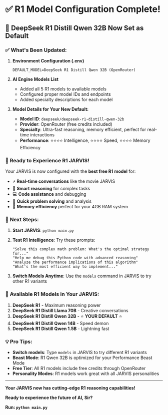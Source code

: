 # ✅ R1 Model Configuration Complete!

## 🎉 **DeepSeek R1 Distill Qwen 32B** Now Set as Default

### ✅ **What's Been Updated:**

1. **Environment Configuration (.env)**
   ```env
   DEFAULT_MODEL=DeepSeek R1 Distill Qwen 32B (OpenRouter)
   ```

2. **AI Engine Models List**
   - Added all 5 R1 models to available models
   - Configured proper model IDs and endpoints
   - Added specialty descriptions for each model

3. **Model Details for Your New Default:**
   - **Model ID**: `deepseek/deepseek-r1-distill-qwen-32b`
   - **Provider**: OpenRouter (free credits included)
   - **Specialty**: Ultra-fast reasoning, memory efficient, perfect for real-time interactions
   - **Performance**: ⭐⭐⭐⭐ Intelligence, ⭐⭐⭐⭐ Speed, ⭐⭐⭐⭐ Memory Efficiency

### 🚀 **Ready to Experience R1 JARVIS!**

Your JARVIS is now configured with the **best free R1 model** for:
- ⚡ **Real-time conversations** like the movie JARVIS
- 🧠 **Smart reasoning** for complex tasks
- 💻 **Code assistance** and debugging
- 🎯 **Quick problem solving** and analysis
- 💾 **Memory efficiency** perfect for your 4GB RAM system

### 🎯 **Next Steps:**

1. **Start JARVIS**: `python main.py`
2. **Test R1 Intelligence**: Try these prompts:
   ```
   "Solve this complex math problem: What's the optimal strategy for..."
   "Help me debug this Python code with advanced reasoning"
   "Analyze the performance implications of this algorithm"
   "What's the most efficient way to implement..."
   ```

3. **Switch Models Anytime**: Use the `models` command in JARVIS to try other R1 variants

### 🧠 **Available R1 Models in Your JARVIS:**

1. **DeepSeek R1** - Maximum reasoning power
2. **DeepSeek R1 Distill Llama 70B** - Creative conversations  
3. **DeepSeek R1 Distill Qwen 32B** - ⭐ **YOUR DEFAULT** ⭐
4. **DeepSeek R1 Distill Qwen 14B** - Speed demon
5. **DeepSeek R1 Distill Qwen 1.5B** - Lightning fast

### 💡 **Pro Tips:**

- **Switch models**: Type `models` in JARVIS to try different R1 variants
- **Beast Mode**: R1 Qwen 32B is optimized for your Performance Beast Mode
- **Free Tier**: All R1 models include free credits through OpenRouter
- **Personality Modes**: R1 models work great with all JARVIS personalities

---

**Your JARVIS now has cutting-edge R1 reasoning capabilities!**

**Ready to experience the future of AI, Sir?**

**Run: `python main.py`**
